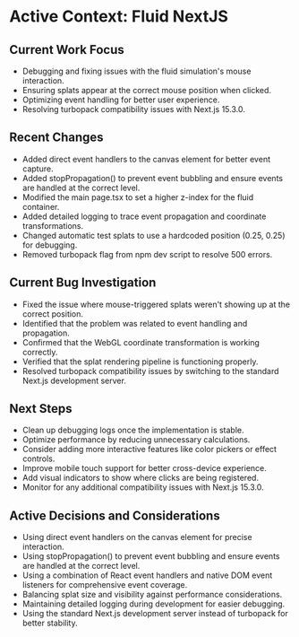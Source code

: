 # Active Context: Fluid NextJS

## Current Work Focus
- Debugging and fixing issues with the fluid simulation's mouse interaction.
- Ensuring splats appear at the correct mouse position when clicked.
- Optimizing event handling for better user experience.
- Resolving turbopack compatibility issues with Next.js 15.3.0.

## Recent Changes
- Added direct event handlers to the canvas element for better event capture.
- Added stopPropagation() to prevent event bubbling and ensure events are handled at the correct level.
- Modified the main page.tsx to set a higher z-index for the fluid container.
- Added detailed logging to trace event propagation and coordinate transformations.
- Changed automatic test splats to use a hardcoded position (0.25, 0.25) for debugging.
- Removed turbopack flag from npm dev script to resolve 500 errors.

## Current Bug Investigation
- Fixed the issue where mouse-triggered splats weren't showing up at the correct position.
- Identified that the problem was related to event handling and propagation.
- Confirmed that the WebGL coordinate transformation is working correctly.
- Verified that the splat rendering pipeline is functioning properly.
- Resolved turbopack compatibility issues by switching to the standard Next.js development server.

## Next Steps
- Clean up debugging logs once the implementation is stable.
- Optimize performance by reducing unnecessary calculations.
- Consider adding more interactive features like color pickers or effect controls.
- Improve mobile touch support for better cross-device experience.
- Add visual indicators to show where clicks are being registered.
- Monitor for any additional compatibility issues with Next.js 15.3.0.

## Active Decisions and Considerations
- Using direct event handlers on the canvas element for precise interaction.
- Using stopPropagation() to prevent event bubbling and ensure events are handled at the correct level.
- Using a combination of React event handlers and native DOM event listeners for comprehensive event coverage.
- Balancing splat size and visibility against performance considerations.
- Maintaining detailed logging during development for easier debugging.
- Using the standard Next.js development server instead of turbopack for better stability.
